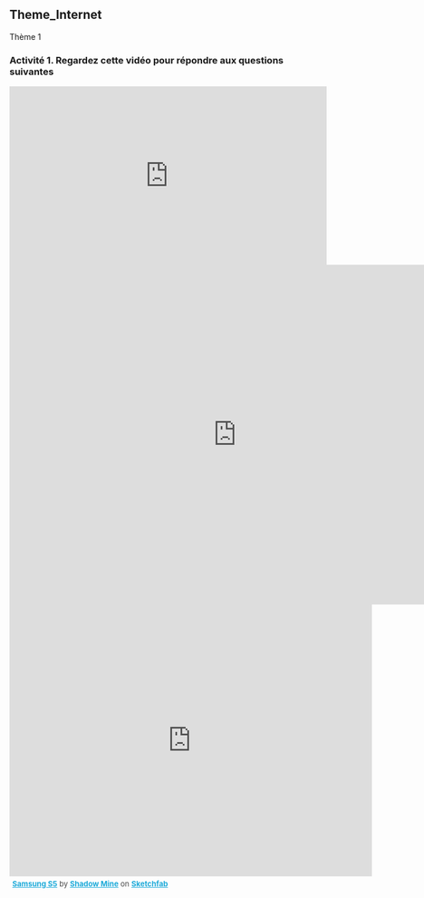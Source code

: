## Theme_Internet
Thème 1

<i class="fas fa-laptop-code"></i>

### Activité 1. Regardez cette vidéo pour répondre aux questions suivantes

<html lang="fr">
  <body>
    <iframe width="560" height="315" src="https://www.youtube-nocookie.com/embed/xhjgvhZQ-j8" frameborder="0" allow="accelerometer;       autoplay; encrypted-media; gyroscope; picture-in-picture" allowfullscreen></iframe>
  </body>
</html>

<html lang="fr">
  <body>
<div class="sketchfab-embed-wrapper"><iframe width="800" height="600" src="https://sketchfab.com/models/5db01a6d5e89455d94f169a7e5035a0b/embed?autospin=0.2&amp;autostart=1" frameborder="0" allow="autoplay; fullscreen; vr" mozallowfullscreen="true" webkitallowfullscreen="true"></iframe>

</div>
  </body>
</html>

<html lang="fr">
  <body>

<div class="sketchfab-embed-wrapper"><iframe width="640" height="480" src="https://sketchfab.com/models/56ce2523e204473786f0fbd36307f4a5/embed?autostart=1&amp;camera=0&amp;preload=1" frameborder="0" allow="autoplay; fullscreen; vr" mozallowfullscreen="true" webkitallowfullscreen="true"></iframe>

<p style="font-size: 13px; font-weight: normal; margin: 5px; color: #4A4A4A;">
    <a href="https://sketchfab.com/3d-models/samsung-s5-56ce2523e204473786f0fbd36307f4a5?utm_medium=embed&utm_source=website&utm_campaign=share-popup" target="_blank" style="font-weight: bold; color: #1CAAD9;">Samsung S5</a>
    by <a href="https://sketchfab.com/aisaac?utm_medium=embed&utm_source=website&utm_campaign=share-popup" target="_blank" style="font-weight: bold; color: #1CAAD9;">Shadow Mine</a>
    on <a href="https://sketchfab.com?utm_medium=embed&utm_source=website&utm_campaign=share-popup" target="_blank" style="font-weight: bold; color: #1CAAD9;">Sketchfab</a>
</p>
</div>
  </body>
</html>
